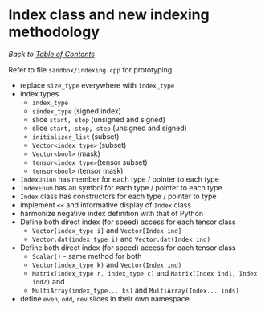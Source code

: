 # Index class and new indexing methodology

_Back to [Table of Contents](../README.md)_

Refer to file `sandbox/indexing.cpp` for prototyping.

* replace `size_type` everywhere with `index_type`
* index types
   * `index_type`
   * `sindex_type`  (signed index)
   * slice `start, stop`  (unsigned and signed)
   * slice `start, stop, step` (unsigned and signed)
   * `initializer_list` (subset)
   * `Vector<index_type>` (subset)
   * `Vector<bool>`  (mask)
   * `tensor<index_type>`(tensor subset)
   * `tensor<bool>`  (tensor mask)
* `IndexUnion` has member for each type / pointer to each type
* `IndexEnum` has an symbol for each type / pointer to each type
* `Index` class has constructors for each type / pointer to type
* implement `<<` and informative display of `Index` class
* harmonize negative index definition with that of Python
* Define both direct index (for speed) access for each tensor class
   * `Vector[index_type i]` and `Vector[Index ind]`
   * `Vector.dat(index_type i)` and `Vector.dat(Index ind)`
* Define both direct index (for speed) access for each tensor class
   * `Scalar()` - same method for both
   * `Vector(index_type k)` and `Vector(Index ind)`
   * `Matrix(index_type r, index_type c)` and  `Matrix(Index ind1, Index ind2)` and 
   * `MultiArray(index_type... ks)` and  `MultiArray(Index... inds)`
* define `even`, `odd`, `rev` slices in their own namespace

